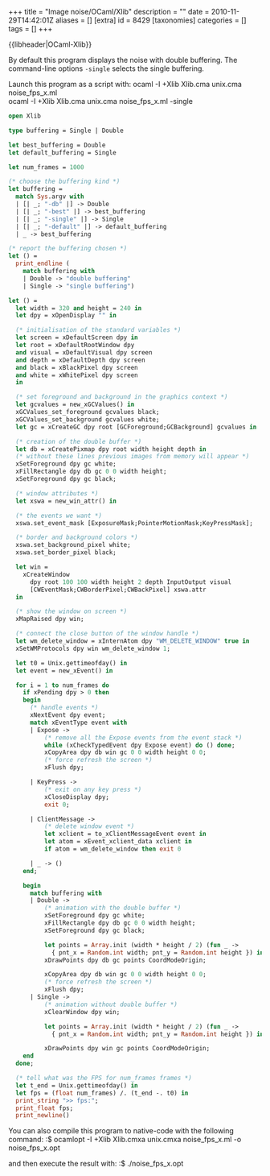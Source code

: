 +++
title = "Image noise/OCaml/Xlib"
description = ""
date = 2010-11-29T14:42:01Z
aliases = []
[extra]
id = 8429
[taxonomies]
categories = []
tags = []
+++

{{libheader|OCaml-Xlib}}

By default this program displays the noise with double buffering.
The command-line options <code>-single</code> selects the single buffering.

Launch this program as a script with:
 ocaml -I +Xlib Xlib.cma unix.cma noise_fps_x.ml                                                            
 ocaml -I +Xlib Xlib.cma unix.cma noise_fps_x.ml -single


```ocaml
open Xlib

type buffering = Single | Double

let best_buffering = Double
let default_buffering = Single

let num_frames = 1000

(* choose the buffering kind *)
let buffering =
  match Sys.argv with
  | [| _; "-db" |] -> Double
  | [| _; "-best" |] -> best_buffering
  | [| _; "-single" |] -> Single
  | [| _; "-default" |] -> default_buffering
  | _ -> best_buffering

(* report the buffering chosen *)
let () =
  print_endline (
    match buffering with
    | Double -> "double buffering"
    | Single -> "single buffering")

let () =
  let width = 320 and height = 240 in
  let dpy = xOpenDisplay "" in

  (* initialisation of the standard variables *)
  let screen = xDefaultScreen dpy in
  let root = xDefaultRootWindow dpy
  and visual = xDefaultVisual dpy screen
  and depth = xDefaultDepth dpy screen
  and black = xBlackPixel dpy screen
  and white = xWhitePixel dpy screen
  in

  (* set foreground and background in the graphics context *)
  let gcvalues = new_xGCValues() in
  xGCValues_set_foreground gcvalues black;
  xGCValues_set_background gcvalues white;
  let gc = xCreateGC dpy root [GCForeground;GCBackground] gcvalues in

  (* creation of the double buffer *)
  let db = xCreatePixmap dpy root width height depth in
  (* without these lines previous images from memory will appear *)
  xSetForeground dpy gc white;
  xFillRectangle dpy db gc 0 0 width height;
  xSetForeground dpy gc black;

  (* window attributes *)
  let xswa = new_win_attr() in

  (* the events we want *)
  xswa.set_event_mask [ExposureMask;PointerMotionMask;KeyPressMask];

  (* border and background colors *)
  xswa.set_background_pixel white;
  xswa.set_border_pixel black;

  let win =
    xCreateWindow
      dpy root 100 100 width height 2 depth InputOutput visual
      [CWEventMask;CWBorderPixel;CWBackPixel] xswa.attr
  in

  (* show the window on screen *)
  xMapRaised dpy win;

  (* connect the close button of the window handle *)
  let wm_delete_window = xInternAtom dpy "WM_DELETE_WINDOW" true in
  xSetWMProtocols dpy win wm_delete_window 1;

  let t0 = Unix.gettimeofday() in
  let event = new_xEvent() in

  for i = 1 to num_frames do
    if xPending dpy > 0 then
    begin
      (* handle events *)
      xNextEvent dpy event;
      match xEventType event with
      | Expose ->
          (* remove all the Expose events from the event stack *)
          while (xCheckTypedEvent dpy Expose event) do () done;
          xCopyArea dpy db win gc 0 0 width height 0 0;
          (* force refresh the screen *)
          xFlush dpy;

      | KeyPress ->
          (* exit on any key press *)
          xCloseDisplay dpy;
          exit 0;

      | ClientMessage ->
          (* delete window event *)
          let xclient = to_xClientMessageEvent event in
          let atom = xEvent_xclient_data xclient in
          if atom = wm_delete_window then exit 0

      | _ -> ()
    end;

    begin
      match buffering with
      | Double ->
          (* animation with the double buffer *)
          xSetForeground dpy gc white;
          xFillRectangle dpy db gc 0 0 width height;
          xSetForeground dpy gc black;

          let points = Array.init (width * height / 2) (fun _ ->
            { pnt_x = Random.int width; pnt_y = Random.int height }) in
          xDrawPoints dpy db gc points CoordModeOrigin;

          xCopyArea dpy db win gc 0 0 width height 0 0;
          (* force refresh the screen *)
          xFlush dpy;
      | Single ->
          (* animation without double buffer *)
          xClearWindow dpy win;

          let points = Array.init (width * height / 2) (fun _ ->
            { pnt_x = Random.int width; pnt_y = Random.int height }) in

          xDrawPoints dpy win gc points CoordModeOrigin;
    end
  done;

  (* tell what was the FPS for num_frames frames *)
  let t_end = Unix.gettimeofday() in
  let fps = (float num_frames) /. (t_end -. t0) in
  print_string ">> fps:";
  print_float fps;
  print_newline()
```


You can also compile this program to native-code with the following command:
:$ ocamlopt -I +Xlib Xlib.cmxa unix.cmxa noise_fps_x.ml -o noise_fps_x.opt

and then execute the result with:
:$ ./noise_fps_x.opt
